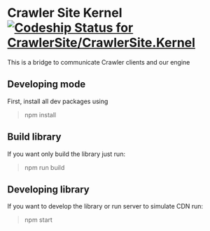 # Crawler Site Kernel [ ![Codeship Status for CrawlerSite/CrawlerSite.Kernel](https://app.codeship.com/projects/2d3eeeb0-1279-0135-fbfb-1224ab725d76/status?branch=master)](https://app.codeship.com/projects/217103)
This is a bridge to communicate Crawler clients and our engine

## Developing mode
First, install all dev packages using

> npm install

## Build library

If you want only build the library just run:

> npm run build

## Developing library

If you want to develop the library or run server to simulate CDN run:

> npm start